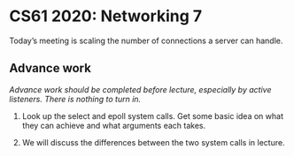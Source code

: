 CS61 2020: Networking 7
=======================

Today’s meeting is scaling the number of connections a server can handle. 

Advance work
------------

*Advance work should be completed before lecture, especially by active
listeners. There is nothing to turn in.*

1. Look up the select and epoll system calls. Get some basic idea on what they can achieve and what arguments each takes. 

2. We will discuss the differences between the two system calls in lecture.